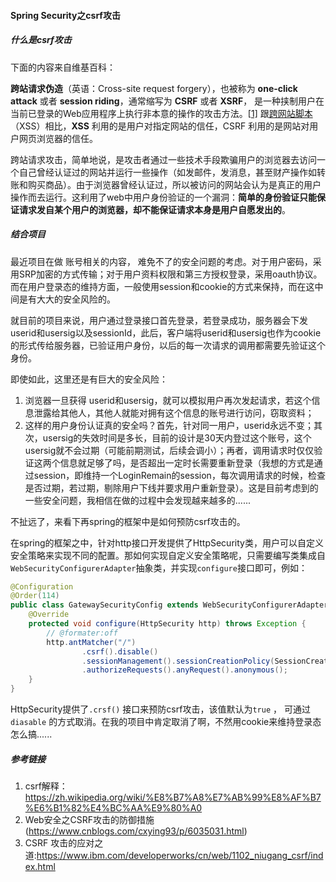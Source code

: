 #### Spring Security之csrf攻击

##### 什么是csrf攻击

下面的内容来自维基百科：

**跨站请求伪造**（英语：Cross-site request forgery），也被称为 **one-click attack** 或者 **session riding**，通常缩写为 **CSRF** 或者 **XSRF**， 是一种挟制用户在当前已登录的Web应用程序上执行非本意的操作的攻击方法。[[1\]](https://zh.wikipedia.org/wiki/%E8%B7%A8%E7%AB%99%E8%AF%B7%E6%B1%82%E4%BC%AA%E9%80%A0#cite_note-Ristic-1) 跟[跨网站脚本](https://zh.wikipedia.org/wiki/%E8%B7%A8%E7%B6%B2%E7%AB%99%E6%8C%87%E4%BB%A4%E7%A2%BC)（XSS）相比，**XSS** 利用的是用户对指定网站的信任，CSRF 利用的是网站对用户网页浏览器的信任。



跨站请求攻击，简单地说，是攻击者通过一些技术手段欺骗用户的浏览器去访问一个自己曾经认证过的网站并运行一些操作（如发邮件，发消息，甚至财产操作如转账和购买商品）。由于浏览器曾经认证过，所以被访问的网站会认为是真正的用户操作而去运行。这利用了web中用户身份验证的一个漏洞：**简单的身份验证只能保证请求发自某个用户的浏览器，却不能保证请求本身是用户自愿发出的**。

##### 结合项目

最近项目在做 账号相关的内容， 难免不了的安全问题的考虑。对于用户密码，采用SRP加密的方式传输；对于用户资料权限和第三方授权登录，采用oauth协议。而在用户登录态的维持方面，一般使用session和cookie的方式来保持，而在这中间是有大大的安全风险的。

就目前的项目来说，用户通过登录接口首先登录，若登录成功，服务器会下发userid和usersig以及sessionId，此后，客户端将userid和usersig也作为cookie的形式传给服务器，已验证用户身份，以后的每一次请求的调用都需要先验证这个身份。

即使如此，这里还是有巨大的安全风险：

1. 浏览器一旦获得 userid和usersig，就可以模拟用户再次发起请求，若这个信息泄露给其他人，其他人就能对拥有这个信息的账号进行访问，窃取资料；
2. 这样的用户身份认证真的安全吗？首先，针对同一用户，userid永远不变；其次，usersig的失效时间是多长，目前的设计是30天内登过这个账号，这个usersig就不会过期（可能前期测试，后续会调小）；再者，调用请求时仅仅验证这两个信息就足够了吗，是否超出一定时长需要重新登录（我想的方式是通过session，即维持一个LoginRemain的session，每次调用请求的时候，检查是否过期，若过期，剔除用户下线并要求用户重新登录）。这是目前考虑到的一些安全问题，我相信在做的过程中会发现越来越多的......



不扯远了，来看下再spring的框架中是如何预防csrf攻击的。

在spring的框架之中，针对http接口开发提供了HttpSecurity类，用户可以自定义安全策略来实现不同的配置。那如何实现自定义安全策略呢，只需要编写类集成自`WebSecurityConfigurerAdapter`抽象类，并实现`configure`接口即可，例如：

```java
@Configuration
@Order(114)
public class GatewaySecurityConfig extends WebSecurityConfigurerAdapter {
    @Override
    protected void configure(HttpSecurity http) throws Exception {
        // @formater:off
        http.antMatcher("/")
                .csrf().disable()
                .sessionManagement().sessionCreationPolicy(SessionCreationPolicy.STATELESS).and()
                .authorizeRequests().anyRequest().anonymous();
    }
}
```

HttpSecurity提供了`.crsf()` 接口来预防csrf攻击，该值默认为`true` ， 可通过`diasable` 的方式取消。在我的项目中肯定取消了啊，不然用cookie来维持登录态怎么搞......

##### 参考链接

1. csrf解释：https://zh.wikipedia.org/wiki/%E8%B7%A8%E7%AB%99%E8%AF%B7%E6%B1%82%E4%BC%AA%E9%80%A0
2. Web安全之CSRF攻击的防御措施 (https://www.cnblogs.com/cxying93/p/6035031.html)
3. CSRF 攻击的应对之道:https://www.ibm.com/developerworks/cn/web/1102_niugang_csrf/index.html